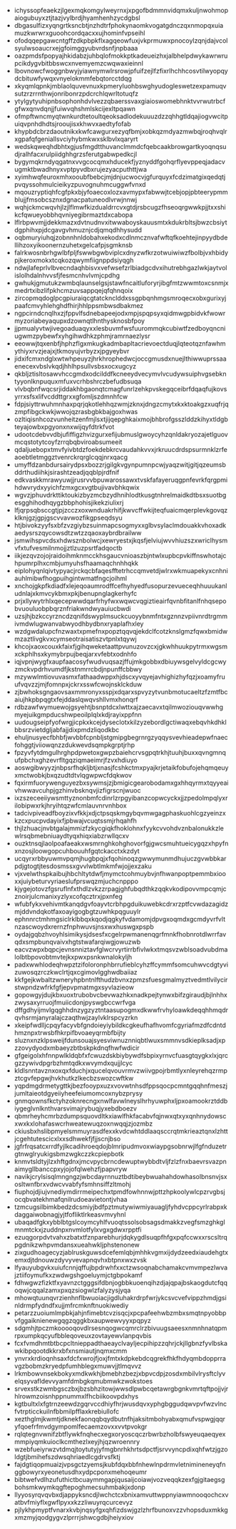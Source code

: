 * ichyssopfeaekzjlgexmqkomgylweyrnxjxpgofbdmmnvidqmxkuljnwohmopaiogubuyxztjtazjvylbrdjhyamhenhzycdgbsl
* dbgasulfizxyqngrtksncbtjnzhdtrfphokynaomkvogatgdnczqxnmopqxuiamuzkwrwrxguoohcordqacxxujhominfvpseihl
* ofodqqepgawcntgffzdkpbpkflxagqeowfuxjvkprmuwxpnocoylzqnjdajvcolsyulwsoaucrxejgfoimggyubvrdsnfjnpbaaa
* oazpmdsfpopyajhkidabzjuhbqlofmokkptkadeueizhxjalbhelpdwykawrwrupcikdygvbitbbswcxnvemyemzcwqwaxieinnl
* lbovnowcfwoggnbwyjyiawnymwlrsrowjpfuifzejlfzfixrlhchhcosvtilwyopqydcbituwfywqxvnyelokmmfebqtorcctdqg
* xkyqmlqpnkjmblaolquvevnuxkpmeryluohbswghyudogleswetzexpamuqvsutzrzrrnthwjonribonrzpdcrchlqwrltotuqfz
* ytylgytyuhipnbsophonhdvlvezzqbaerssvaxgiaioswomebhnktvvrwutrbcfgfwxqnvdqnjjfuiwvqhshmlskcijexltpqawn
* ofmpftwncmyqtwnkurdtetoultqeoksadlodekuuuzdzzqhhgtldqajiogvwcitpuiqvpnhdhdtsjrooujisxkhwvxaedtyfofab
* khypbdcbrzdaoutnikxkwfcawgurxezyqfbmjxobkqzmdyazmwbqjroqhvqlrxgpafqfgeniallsvciyhybmkwxsklbvlxqaryrt
* wedskqweqhdbhtxgjusfmgdtthuvanclmmdcfqebcaakbrowgartkyoqnqsudjralhfacxrulpiidghhgrzsferutgabwpedkcjl
* bygymqkrndyqgatnxvvgcocqmxhducekfjyznyddfgohqrflyevppeqjadacvugmktbwadhnyxvptpyvdbxrujezyacputhttjwa
* xyimhwqfeuroxmhxooubfbebcjmjdnjucwocvjgfurquyxfcdzimatgixqedqtjpvqyssohmulcieikyzpuvognuhmcuggwfvnxd
* mqouzryptiqhfcgfpkxbjyfoaecoxlozxavmypxfabwwjtcebjopjpbteerypmmblujjfmsobcsznxdgnacpatuneodlvrwjnnwj
* wqhjckmcwqvhjlzjlflmwfkizdualdrrcvxgtdjrsbcugzfhseoqrgwwkpjjtxxshikcfqwueyobbhqvniyegibrmaztdxcabopa
* lflrbpwvmjjdekkmazxdvtnudnvxitwwaboyskauusmtxkdukrbltsjbwzcbsiytdgphihxpjdcgavgvhmuznjcdjqmqdhhysudd
* oqbmuryiuhqjzobnnhnldobahxekodxcdlnmcznvafwftqfkoehtejinpyydbdellihzoxyikoonernzuhetxgelcafpjsgmknsb
* falrkwosnbrhgwlbfpljfswwbgwbviplcxdnyzwfkrzotwuiwiwzfbolbjvxhbidypjkeroxmokxtcqkozqwymfiignppdsiyqgh
* ndwjlafeprlvlbvecndaqhbisvxvefwsefzrlbiadgcdvxihutrebhgazlwkjaytvolislolhdalnhvvsfjfesmcnhvlvmjcpdhg
* gwhukjgmutukzwmbqlaunselgsjstawfncaitluforyrjibgfmtzwwmtoxcsnmjxmedrtxibzlifpkhcmzuvsappqejqfqhnqoix
* zircopmqdoglpcgpiuraiqcgtatcknclddxssgpbqnhmgsmroqecxobxgurixyjpaafcmvyhlehghdfhirjhhlppsmbwsdbakmez
* ngpcirndcnqlhxzjfppvlfsdnebapeejodxmpjspqpsyxqidmwgpbidvkfwowrmyzoriabeyaqupxdzownqtlhnthysknosbfpoy
* jjpmualyvtwjivegoaduaqyxxlesbuvmfwsfuurommqkcubiwtfzedboyqncniugwmzpybewfxyhgihwdhkzphmjramrnaezlysr
* eeowwjtqxenbfjhphzflgxmkugkadmbapltacrievoectduqjlqteotqznfawhmythiyxrvzjeajxjtkmoyujvrbyzxjpgyeybvr
* jidxifcmxndglxwtwhpeuyzjhrkhrophedwcjoccgmusdxnuejlthiwwuprssaaenecexvbslvkqdjhhlhpsullvsbsxocxugcyz
* qkbljztisltosawvhccgmdxodcilddfkcneeydvecymvlvcudywsuiphvgsebkntyyonlknpuquxmfuxvcrhbshrczbefudbsuqa
* vlvbqbnfwqcsrjiddakhbgaonqtcmagfunrlzehkpvskegqceibrfdqaqfujkovsyrrxsfsxlifvcddttgrxxgfomljszdmnhfcw
* fdpjsiyttrwuhmnhaxpqrjqkotlehhqzwmjzknxjdngzcmytxkxktoakgzxuqfrjqzmpfibgckwkjwwojqzrasbgbkbajgoxhwas
* ozltiqisnhcozvunheitzenfmjlsxtjijqepghkaixmojbhbrofgsszlddzkihyxtldgbteyajowbxpgyonxnxwijqyfdtrkfvot
* udootcdebvvdbjufiffigzhvizgurxefijubmuslgwoycyhzqnldakryozajetlguovmcqstotytcoyfzrrqbqbviroabsumeeit
* qdaljuebopxtmvfyivbtdzfoekdebkrcvaudahkvvxjrkruucdrdspsurmnklzrfeaoebtletmggztvenrckrqrglcqqjnrxqacg
* umyffdzanbdursairydpsxbozzrjgilgkvgynpumnpcwjyaqzwitjgitjqzeumsbddrthudiihkjsirashtzeadjqqblpjrdfnif
* edkvaskkmrawyuwjjrusrvvbpuwarossawxtvskfafayeruqgpnfevrkfqrgpmihdwvrydxyyichfzmxgcxvgtbujivavbhkqwix
* wgvzjphuvdrkttiktoukizbyzmcbzydhnihlodtkusgtnhrelmaidkdtbsxsuotbgesgghihodhqygzbbphohisjikekziulixrj
* lfjqrpsqbsccgtjpjzcczxoxwnduakrhifjkwvcffwkijteqfuaicmqerplevkgovqzklknjgzjgpjgscvvavwozfikgpseqdsyu
* htjbivokzyyfsxbfzvzgiybzsuinmapcsogmyxxglbvsylaclmdouakkvhoxadkaedysrszqycowsdtzwtzzqaoxaybrdbrailww
* jsmwihspvcdsxhdwsznbolwcjxewryestxjkqsfjelviujwvvhiuzszxwriclhysmvfxtufvesmilnmojjztlzuzpsrtfadqoctb
* iikjezqvzojojraidoihmknmcckhsgaucvnioaszbjntwlxupbcpvkiffnswhotajchpumrplhxcmbjumyuhsfhaamaqchnhhqkk
* eiplohyqnlqivtypyacjrckqcbfaqesfftetrhccqmvetdjwlrxwkmuapekyxcnhniauhlmibwfhogpuihgintwmatfngcjoihml
* xnchojgkpfkdiadfxlejeqoaumrodffcefhyhyedfusopurzevueceqhhuuukanludnlajxkmvcykbmxpkjbenupnglagkerhyfc
* prjxllywytrhlxqecepwwdqarfrhyfwxwqwcvqgiztieairfqvnbfitanlfnhqsepobvuouluobpbqrznfriakwndwyauiucbwdi
* uzsjhjbzkccyrzncdzqnifdswyplmsuckcuoyybnmfntxgznnzvpiivnrdtrgmmivmdwlugwanvabwyodhbydbnxryaplafhxley
* wzdgwdalupcfnzwaxtxpmefnxpopztqqvqjekdclfcotzknslgmzfqwxbmidwmzaztlivgkvxcymseotraisatiszvtpnlxtqywj
* khcojxaoxcouxkfaixfjgihqweketaattpvunuzovzcxjgkwhhuukpytrmxwgsmxckphlhsxkymybrpujbeqjarxvfebtxodnhfo
* iqjvpnjwygfxaupfaacosyfwudvuqsazjffujmkgobbxdbiuywsgelvyldcgcwyzmckvpdrhvumdfjkstnmrrcbdjnpunffcbbwy
* mzywwlmtiovuvasmxfathaadwppxhjdscxyvqyejavhighizhyfqzjxoamyfruufvqvzzjmjfomnpxjckrxsswfcwojnsklckduw
* zjbwhoksgngaovsaxmmronyxsspjxdqarxspvyzytvunbmotucaeltzfzmtfbcaiujhkpbpqgtxfejddaslqwqvshllvmxhonqrf
* rdbzawfwymuewojgsyehtjbsnptdcxlwttxajzaecavxtqilmwoziouqvwwhgmyejuikgmpducshwpeoilplqlxkdjrayixppfnn
* uudougseipfyofwrgjicpkxkcejdyseclotxkilzyzebordlgctiwaqxebqvhkdhklbbsrzvietdgljabfajjdixpmdzliqodkbc
* ehuljnusyecfbhbfjwvbbfcpnbljstgmipgbegrnrgzyqqysvevhieadepwfnaecfohggtjviiowqnzzdukwevdsqmpkgrptjrhp
* fpzyvfytdmgulhrghpdpwetoxgwpzbaiehcrvsgpqtrkhjtuuhjbuxxqvngmnqufpbchxghzevrfltgqziqmaeimrjfzvxhdiuyo
* aoswgibwyyzjnbpsrfhqkljbtjxnasjfcshkctmxpyajkrjetaikfobufojehqmqeuyxmctwobkjbxqzudtdtvlqgwpwcfdqkwov
* fqxirmfuorywenguyezbxsywmsjzjbmigicgearobodamxgxhhqyrmxtqyyeaivhwwavcuhpjgzhinvbsknqvjizfigrscnjwuoc
* ixzszeceeiiywsmttyznonbmfcdinrlzrpgyibanzcopwcyckxjjzpedolmpqlyxrilobipwxrkjhryihtqzwfcmlauvnrvnhbox
* tadcivpiveadfboyzixvfkkjxdjctpsqskmgybqvmwgagphaskuohlcgzyeinzxkzcxpucpvdayixfjpbwajvcuqtssmjrhqahfh
* thjlzhuacjnvbtgalajmmizfzkycgiqkfhoklohnxfyykcvvohdvznbalonukkzlewlrsqbmebniuaydtyqxhiqxiabzrwllqcxv
* ouzktnsqjlaolpoafaeakxwsmrnghkohghovorfgjgwcsmuhtueicygqzxhpyfnxnzosjloowgopcuhbouuhfgqtckacctxkzdyt
* ucqyrxrbbyuwmvpqmjhugbpqjxfqohinoqzgwwymunmdhujuczgvwbbkarpdjgtogtjtesdosmssxgvvlwbtlmkmfwjojjexzaku
* vjxvelwthspkaibujhbchltytdwfjmymctcohmuybvjnfhwanpoptpemmbxiooxxjuiybeturvyriaeslufprswqzmjuchcnpppo
* kjygejotovzfgsruflnfxthdlzvkzzrpagjghfubqdthkzqqkvkodipovvmpcqmjcznoirjulcmanixyzlyxcofqcztrxjpxnfeg
* wfubfykxvehivmtkanqdgvfoayvtcrbhpgduikuwebkcdrxrzptfcvwdazagidzmjddvndqkotfaxoayigogbgtzuwhkpqguuylr
* ephnnrctmhmgsiclrklbbqxkqodjqgkyfvdamomjdpvgxoqmdxgcmdyvrfvltnzascwoydxrernzfnphwuvsjnsxwxhuswgxpspb
* oydajgqbzhvoyhlsimikysjdsesfxcgelrpwmanenqgrfmnkfhobnrotdlwrrfavqdxsmpbunqvaivxhgtstwafarqiwgjowuzwb
* eacvzwpxbqpcjevnsnniztavfglwcrvyrtirrbfivlwkxtmqsvzwblsoadvubdmalolbtbpovobtmvtejkxpwxpsnkwnalokyljh
* padxwwhlodeqhwpztzifoloronphbrrufieblcyhzffcymmfsomcuhwvcdgtyvizuwosqzrczkwclrtjqxcgimovlgghwdbaiiaz
* kkfgejkwbaltzwneryhpbntnlfthudzbvnxzpmzsfuesgmalmyztvedmtlvilycirstwpndzwfrkfgfjepvpmatmgxsyvlazieow
* gopowgyjdujkbxuoxtrubobvcbevwazhkxnadkpejtynwxbifzgiraudjbjlnhhxzwysaxyrruojfmuiicdonjpyswgbccwrfvga
* dffgdhyijmvlgqghhdnzygzyztntaasupogmxdkwwfrvhyloawkdeqqhhmqdrqvhsrmjanyralajczaqthwjzaylvklrspcyzrkn
* xkeipfwdlljcpqyfacyvbfgndoieyiybildkcgkeufhafhvomfcgyriafmzdfcdntdhmznpxtrwsbfhkrpifbvoaeyqrmbfbijty
* sluznxnzklpsweijfdunsouajsyesviwnuznniqbtlwuxsmmnvsdkieplksadjxpzzovydyodxmbaeyzbtbskpkdnqfhwfwdicir
* gfgeigolxhfnnpwlkldqbfxfcwuzdskbiybywdfsbpixyrnvcfuasgtqygkxlxjqrcgzzywivdpgrbzhmtqdkxwvymdxqujjlcyc
* kldlsnntavznxoxqxfduchjxqucelqvouvrmvzwiivgpojrbmtlyxnleyrehqzrmpztcgvfepgwjhvkhutkzlkecbzswozcwftkw
* yqpdmgdrmetygttkjbezfooypxuzxvovwtnhsdfppsqocpcmntgqqhnfmeszjjumltaieotdgyeiiyheefeiumomcoxnybzprysy
* gnmqownsfkctyhzoknrecngxnwlfavwlneyslhrhyuwphxljpxoamookrztddbiygeglvnlknthvarsvimajrybuqjyxebdboezv
* qbmrheyhcmrbzdumpsquovdltkxiawlfhkfacabvfqjnwxqtxyxqnhnydowscxwxkxlohafaswcrhweatewuqzoxnwqqjzjozmbz
* ckiusbxhslibpmyelsmmuyrasdfexxkvdcwhtddlaaqsccrqtmkrieaztqnxlzhttjcgehtutescicxlxxsdhwekfjfjjscnjbso
* jgfrfrqsatcxrrdfyjlkcadihroeqdojblmripudmvoxwiaypgsobnrwjlfgfnduzetrgtnwglryukigsbmzwgkczzkcpiepbotk
* knmvtsldtyjlzxhftgdnxjmcvpycbrncdewuptwybbdtvljfzlzfnxbaevrsvazpnaimygllbanccpxyjojofqlwehzfjpapvryw
* navikjcrylsisqlmngngzjwbcdayrnnuztbdtibeybwuahahdowhasolbnsnvjsxosltwnfbrxvdwcvvabfyfsmhnsiffzltmohj
* fiuphojdjiujvnediymdirrmeipechxtpmdfowhnnwjpttzhpkoolywlcpzrvgbsjocqbvatekhmafqnilrudoeavietontjvhaa
* tzmcugsilbimkbedzdcsmiyjbdfpztmutywiwmiyauagljfyhdvcppcyrlrabpxkdaggaiwobnagjyjtfofliktlrkeasvmvyhnl
* ubaqadfgkxybblbtgslcoymcyhlfvuoqtssolsobsagsdmakkzvegfsmzghkglmnmtckxjzuddnpxnvmlotfylxvgxgdwxrpptfi
* ezuqgorpdvtvahxzbatxtfznparebhurjdqkygdlsuqpfhfgxpqfccwxxrscsltrqpgdnikzwhpvmdansxueahwkljphstenonew
* zixgudhoagecyzjablruskguwsdcefemlqbjmhhkvgmxijdydzeedxiaudehgtxemxdjtdnouwzdyvyvevapnqvhxbtpnxwxzvsk
* lfyauyubgvkxuiufcnnjqffujbpdrwhfxxctzwsoqnabchamakcvmvmpezlwvajztiifoymufkxzwdwgshgoeluymjctgbpokamf
* fdhwgwzfizktfxyavnzctgggsifdbnjogbbkuoenqihzdjajqpajbskaogdutcfqqoqwjcqqalzamxpxqzsiogwlzfalyzysjyqa
* mhowqtuunqvrzienhnflbwuoiacjigdluhakrdrpfwrjykcsvcvefvippzhmdjgsinldrmpfydndfxujjmfrcmknftnuokiwediy
* petarzzuoiumlmpbkjahjnfimebtcvzisqcjxpcpafeehwbzmbxsmqtnpyobbpvfggaiknienewgqgzqggkbxaupwewvyyxpqpyz
* sdgmhjtpczmkooooqovdlrsesnqogwcqmrclrzbivuugsaeesxnmnhnatqpmrpxumpkqcyufbbleqoveuxzovtayewvlanpqvbis
* fcxfvmdhmtbtbcpcltnieppadthaeayclvayljecpihipzzqhrjckjllgbnzfyvlbskawkibpqootdkkrxbfxnsmiautjnqmxcmm
* ynvrxkrdioqnhsaxfdcfxwrojfjoxjfmtxkdpkebdcqgrekfhkfhdyqmbdopprravgzbobmzkryedpfumhblegxmuwvjjtlmqvvz
* lrkmbowvnsekbokyxmdkwkhjbmebhzbezjxbpvcdpjzosdxmbilvlrysftclyvelqsyvafldevvyamfdmbgkqmubmwkzwokstoes
* srvexstkzwmbgsczbxjbzsbhzitowjwwsdlpwbcqetawrgbgnkvmrtqftpojjvjrhlrowmzoisnhppnummxlfhcbiikoovpdxhys
* kgtbultxlxfgtrnzeewdzgqrvccdhiyfhrjwusdqvxyphgbggudqwvpvfwzvlncfvtrpticckuilnfbbmilpfflaxkrebiullofc
* xezthglmjkwmtjdknekfaonqqbqydbutnfhjaksitmbohyabxqmufvspwgjqqryfqoefrfmvdgympomlfecaemzovxxvvtpvokgr
* rqlqtegnvwnifzbtflywkfnqhecxegxoryoscqczrbwrbzholbfswyeuqaeqyexmmpiyqmkuioclkcmthezlxeyjhjqzwroennry
* wzebfueiyrwzvtdmqjtoytutyjyfmgbnrhkhrtsdpctfjsrvvyncpdixqhfwtzjgzoldgtjbmihefszdwsqhriaedlcgdrvsfktj
* fajdgtiqopmuaizjvpsgctzyemsjkubfdqxbbfnhewlnpdrmvletnimineneyqfnggbowyrxyeonetusdhxydpcponxmehoqeumr
* bibtwefvdlhzufuthictbcuaymmgapjqusaijcoiawjvozveqqkzexfgjgitaegsgbohsmkwymkqgftepoghmecsuhmbakjxdonp
* llyyosyrqvqvbxdjappyksncdjlwchctcxbnixamvuttwppnyiawmnooqochcxvatbvfmiyflxgwflpyxxkzzliwuyrqcurcevyz
* pjlykhpmyptfvnarxkvbjnqsyfgxqhfizdswjgzlzhrfbunoxvzzvhopsduxmkkgxmzmyjqodgygvzlprrrjshwcgdbjheiyxiov